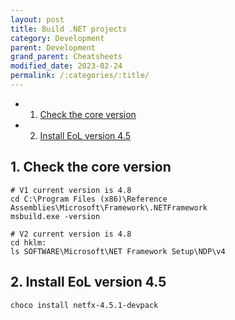 ```yaml
---
layout: post
title: Build .NET projects
category: Development
parent: Development
grand_parent: Cheatsheets  
modified_date: 2023-02-24
permalink: /:categories/:title/
---
```


<!-- vscode-markdown-toc -->
* 1. [Check the core version](#Checkthecoreversion)
* 2. [Install EoL version 4.5](#InstallEoLversion4.5)

<!-- vscode-markdown-toc-config
	numbering=true
	autoSave=true
	/vscode-markdown-toc-config -->
<!-- /vscode-markdown-toc -->

##  1. <a name='Checkthecoreversion'></a>Check the core version
```
# V1 current version is 4.8
cd C:\Program Files (x86)\Reference Assemblies\Microsoft\Framework\.NETFramework
msbuild.exe -version

# V2 current version is 4.8
cd hklm:
ls SOFTWARE\Microsoft\NET Framework Setup\NDP\v4
```

##  2. <a name='InstallEoLversion4.5'></a>Install EoL version 4.5
```
choco install netfx-4.5.1-devpack
```
